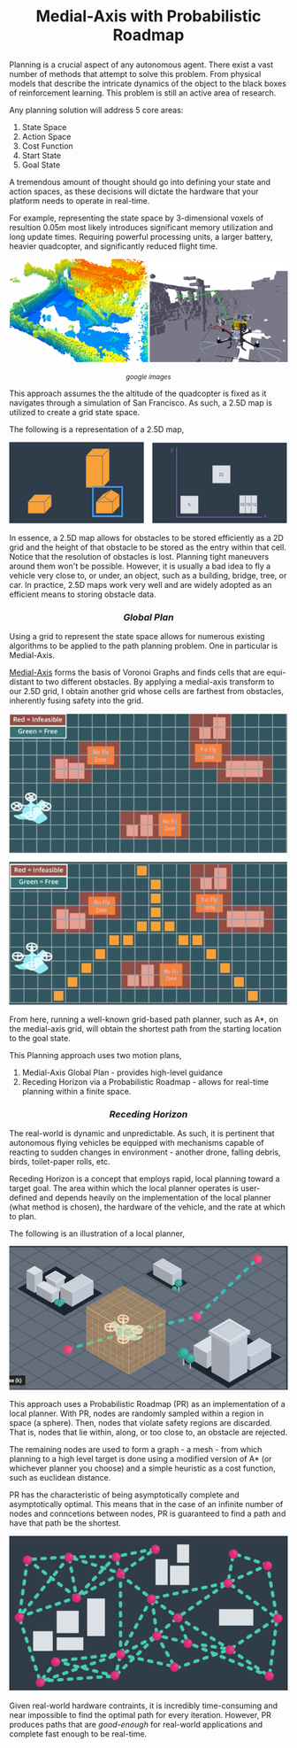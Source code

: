 # <p align="center"><b> Medial-Axis with Probabilistic Roadmap </b></p>
 
Planning is a crucial aspect of any autonomous agent. There exist a vast number of methods that attempt to solve this problem. From physical models that describe the intricate dynamics of the object to the black boxes of reinforcement learning. This problem is still an active area of research. 

Any planning solution will address 5 core areas:

1) State Space 
2) Action Space
3) Cost Function
4) Start State
5) Goal State

A tremendous amount of thought should go into defining your state and action spaces, as these decisions will dictate the hardware that your platform needs to operate in real-time. 

For example, representing the state space by 3-dimensional voxels of resultion 0.05m most likely introduces significant memory utilization and long update times. Requiring powerful processing units, a larger battery, heavier quadcopter, and significantly reduced flight time. 

<p align="center"> <img src="images/voxel_map.png"></p>
<p align="center"><small><i>google images</i></small></p>
 
This approach assumes the the altitude of the quadcopter is fixed as it navigates through a simulation of San Francisco. As such, a 2.5D map is utilized to create a grid state space.

The following is a representation of a 2.5D map,

<p align="center"> <img src="images/two_half.PNG"></p>

In essence, a 2.5D map allows for obstacles to be stored efficiently as a 2D grid and the height of that obstacle to be stored as the entry within that cell. Notice that the resolution of obstacles is lost. Planning tight maneuvers around them won't be possible. However, it is usually a bad idea to fly a vehicle very close to, or under, an object, such as a building, bridge, tree, or car. In practice, 2.5D maps work very well and are widely adopted as an efficient means to storing obstacle data.

### <p align="center"><b><i>Global Plan</i></b></p>

Using a grid to represent the state space allows for numerous existing algorithms to be applied to the path planning problem. One in particular is Medial-Axis. 

[Medial-Axis](https://en.wikipedia.org/wiki/Medial_axis) forms the basis of Voronoi Graphs and finds cells that are equi-distant to two different obstacles. By applying a medial-axis transform to our 2.5D grid, I obtain another grid whose cells are farthest from obstacles, inherently fusing safety into the grid.

<p align="center"> <img src="images/medial_axis_transform.PNG"></p>

From here, running a well-known grid-based path planner, such as A*, on the medial-axis grid, will obtain the shortest path from the starting location to the goal state.

This Planning approach uses two motion plans,

1) Medial-Axis Global Plan - provides high-level guidance
2) Receding Horizon via a Probabilistic Roadmap - allows for real-time planning within a finite space.

### <p align="center"><b><i>Receding Horizon </i></b></p>

The real-world is dynamic and unpredictable. As such, it is pertinent that autonomous flying vehicles be equipped with mechanisms capable of reacting to sudden changes in environment - another drone, falling debris, birds, toilet-paper rolls, etc. 

Receding Horizon is a concept that employs rapid, local planning toward a target goal.  The area within which the local planner operates is user-defined and depends heavily on the implementation of the local planner (what method is chosen), the hardware of the vehicle, and the rate at which to plan.

The following is an illustration of a local planner,

<p align="center"> <img src="images/local_planning.PNG"></p>

This approach uses a Probabilistic Roadmap (PR) as an implementation of a local planner. With PR, nodes are randomly sampled within a region in space (a sphere). Then, nodes that violate safety regions are discarded. That is, nodes that lie within, along, or too close to, an obstacle are rejected. 

The remaining nodes are used to form a graph - a mesh - from which planning to a high level target is done using a modified version of A* (or whichever planner you choose) and a simple heuristic as a cost function, such as euclidean distance. 

PR has the characteristic of being asymptotically complete and asymptotically optimal. This means that in the case of an infinite number of nodes and conncetions between nodes, PR is guaranteed to find a path and have that path be the shortest.

<p align="center"> <img src="images/pr_planning.PNG"></p>

Given real-world hardware contraints, it is incredibly time-consuming and near impossible to find the optimal path for every iteration. However, PR produces paths that are *good-enough* for real-world applications and complete fast enough to be real-time.

